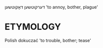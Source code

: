 דערקוטשען
דאָקוטשען
'to annoy, bother, plague'

ETYMOLOGY
===========
Polish dokuczać 'to trouble, bother; tease'